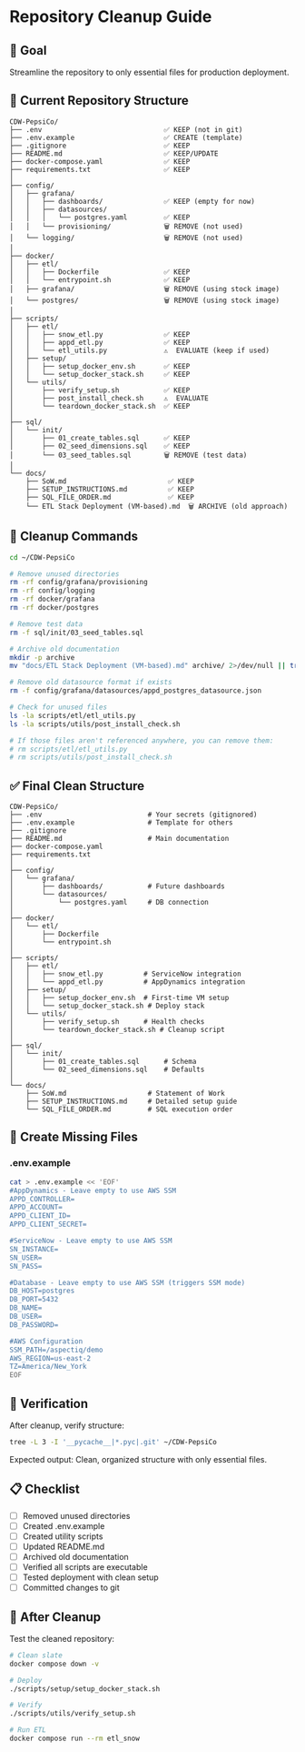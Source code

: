 # Repository Cleanup Guide

## 🎯 Goal
Streamline the repository to only essential files for production deployment.

## 📁 Current Repository Structure

```
CDW-PepsiCo/
├── .env                              ✅ KEEP (not in git)
├── .env.example                      ✅ CREATE (template)
├── .gitignore                        ✅ KEEP
├── README.md                         ✅ KEEP/UPDATE
├── docker-compose.yaml               ✅ KEEP
├── requirements.txt                  ✅ KEEP
│
├── config/
│   ├── grafana/
│   │   ├── dashboards/               ✅ KEEP (empty for now)
│   │   ├── datasources/
│   │   │   └── postgres.yaml         ✅ KEEP
│   │   └── provisioning/             🗑️ REMOVE (not used)
│   └── logging/                      🗑️ REMOVE (not used)
│
├── docker/
│   ├── etl/
│   │   ├── Dockerfile                ✅ KEEP
│   │   └── entrypoint.sh             ✅ KEEP
│   ├── grafana/                      🗑️ REMOVE (using stock image)
│   └── postgres/                     🗑️ REMOVE (using stock image)
│
├── scripts/
│   ├── etl/
│   │   ├── snow_etl.py               ✅ KEEP
│   │   ├── appd_etl.py               ✅ KEEP
│   │   └── etl_utils.py              ⚠️  EVALUATE (keep if used)
│   ├── setup/
│   │   ├── setup_docker_env.sh       ✅ KEEP
│   │   └── setup_docker_stack.sh     ✅ KEEP
│   └── utils/
│       ├── verify_setup.sh           ✅ KEEP
│       ├── post_install_check.sh     ⚠️  EVALUATE
│       └── teardown_docker_stack.sh  ✅ KEEP
│
├── sql/
│   └── init/
│       ├── 01_create_tables.sql      ✅ KEEP
│       ├── 02_seed_dimensions.sql    ✅ KEEP
│       └── 03_seed_tables.sql        🗑️ REMOVE (test data)
│
└── docs/
    ├── SoW.md                         ✅ KEEP
    ├── SETUP_INSTRUCTIONS.md          ✅ KEEP
    ├── SQL_FILE_ORDER.md              ✅ KEEP
    └── ETL Stack Deployment (VM-based).md  🗑️ ARCHIVE (old approach)
```

## 🧹 Cleanup Commands

```bash
cd ~/CDW-PepsiCo

# Remove unused directories
rm -rf config/grafana/provisioning
rm -rf config/logging
rm -rf docker/grafana
rm -rf docker/postgres

# Remove test data
rm -f sql/init/03_seed_tables.sql

# Archive old documentation
mkdir -p archive
mv "docs/ETL Stack Deployment (VM-based).md" archive/ 2>/dev/null || true

# Remove old datasource format if exists
rm -f config/grafana/datasources/appd_postgres_datasource.json

# Check for unused files
ls -la scripts/etl/etl_utils.py
ls -la scripts/utils/post_install_check.sh

# If those files aren't referenced anywhere, you can remove them:
# rm scripts/etl/etl_utils.py
# rm scripts/utils/post_install_check.sh
```

## ✅ Final Clean Structure

```
CDW-PepsiCo/
├── .env                          # Your secrets (gitignored)
├── .env.example                  # Template for others
├── .gitignore                   
├── README.md                     # Main documentation
├── docker-compose.yaml          
├── requirements.txt             
│
├── config/
│   └── grafana/
│       ├── dashboards/           # Future dashboards
│       └── datasources/
│           └── postgres.yaml     # DB connection
│
├── docker/
│   └── etl/
│       ├── Dockerfile           
│       └── entrypoint.sh        
│
├── scripts/
│   ├── etl/
│   │   ├── snow_etl.py          # ServiceNow integration
│   │   └── appd_etl.py          # AppDynamics integration
│   ├── setup/
│   │   ├── setup_docker_env.sh  # First-time VM setup
│   │   └── setup_docker_stack.sh # Deploy stack
│   └── utils/
│       ├── verify_setup.sh      # Health checks
│       └── teardown_docker_stack.sh # Cleanup script
│
├── sql/
│   └── init/
│       ├── 01_create_tables.sql      # Schema
│       └── 02_seed_dimensions.sql    # Defaults
│
└── docs/
    ├── SoW.md                    # Statement of Work
    ├── SETUP_INSTRUCTIONS.md     # Detailed setup guide
    └── SQL_FILE_ORDER.md         # SQL execution order
```

## 📝 Create Missing Files

### .env.example

```bash
cat > .env.example << 'EOF'
#AppDynamics - Leave empty to use AWS SSM
APPD_CONTROLLER=
APPD_ACCOUNT=
APPD_CLIENT_ID=
APPD_CLIENT_SECRET=

#ServiceNow - Leave empty to use AWS SSM
SN_INSTANCE=
SN_USER=
SN_PASS=

#Database - Leave empty to use AWS SSM (triggers SSM mode)
DB_HOST=postgres
DB_PORT=5432
DB_NAME=
DB_USER=
DB_PASSWORD=

#AWS Configuration
SSM_PATH=/aspectiq/demo
AWS_REGION=us-east-2
TZ=America/New_York
EOF
```

## 🎯 Verification

After cleanup, verify structure:

```bash
tree -L 3 -I '__pycache__|*.pyc|.git' ~/CDW-PepsiCo
```

Expected output: Clean, organized structure with only essential files.

## 📋 Checklist

- [ ] Removed unused directories
- [ ] Created .env.example
- [ ] Created utility scripts
- [ ] Updated README.md
- [ ] Archived old documentation
- [ ] Verified all scripts are executable
- [ ] Tested deployment with clean setup
- [ ] Committed changes to git

## 🚀 After Cleanup

Test the cleaned repository:

```bash
# Clean slate
docker compose down -v

# Deploy
./scripts/setup/setup_docker_stack.sh

# Verify
./scripts/utils/verify_setup.sh

# Run ETL
docker compose run --rm etl_snow
```